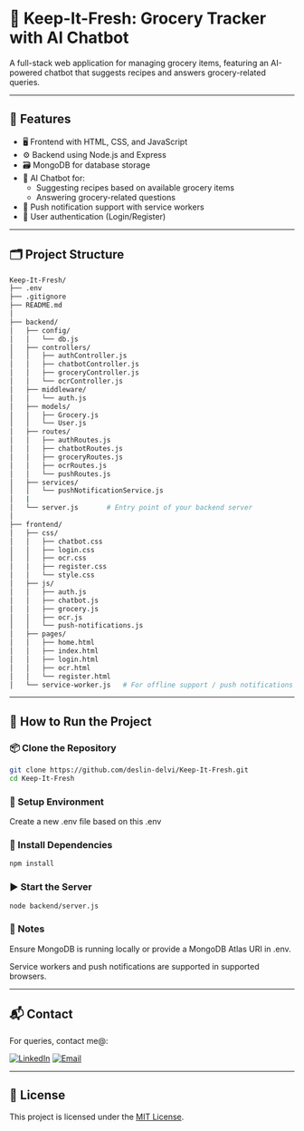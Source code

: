# 🥬 Keep-It-Fresh: Grocery Tracker with AI Chatbot

A full-stack web application for managing grocery items, featuring an AI-powered chatbot that suggests recipes and answers grocery-related queries.

---

## 🧩 Features

- 🖥️ Frontend with HTML, CSS, and JavaScript
- ⚙️ Backend using Node.js and Express
- 🗃️ MongoDB for database storage
- 🤖 AI Chatbot for:
  - Suggesting recipes based on available grocery items
  - Answering grocery-related questions
- 🔔 Push notification support with service workers
- 🔐 User authentication (Login/Register)

---

## 🗂 Project Structure
```bash
Keep-It-Fresh/
├── .env
├── .gitignore
├── README.md
│
├── backend/
│   ├── config/
│   │   └── db.js
│   ├── controllers/
│   │   ├── authController.js
│   │   ├── chatbotController.js
│   │   ├── groceryController.js
│   │   └── ocrController.js
│   ├── middleware/
│   │   └── auth.js
│   ├── models/
│   │   ├── Grocery.js
│   │   └── User.js
│   ├── routes/
│   │   ├── authRoutes.js
│   │   ├── chatbotRoutes.js
│   │   ├── groceryRoutes.js
│   │   ├── ocrRoutes.js
│   │   └── pushRoutes.js
│   ├── services/
│   │   └── pushNotificationService.js
│   |
│   └── server.js       # Entry point of your backend server
│
├── frontend/
│   ├── css/
│   │   ├── chatbot.css
│   │   ├── login.css
│   │   ├── ocr.css
│   │   ├── register.css
│   │   └── style.css
│   ├── js/
│   │   ├── auth.js
│   │   ├── chatbot.js
│   │   ├── grocery.js
│   │   ├── ocr.js
│   │   └── push-notifications.js
│   ├── pages/
│   │   ├── home.html
│   │   ├── index.html
│   │   ├── login.html
│   │   ├── ocr.html
│   │   └── register.html
│   └── service-worker.js   # For offline support / push notifications
```


---

## 🚀 How to Run the Project

### 📦 Clone the Repository
```bash
git clone https://github.com/deslin-delvi/Keep-It-Fresh.git
cd Keep-It-Fresh
```
### 📁 Setup Environment

Create a new .env file based on this .env
### 🔧 Install Dependencies
```bash
npm install
```
### ▶️ Start the Server
```bash
node backend/server.js
```
### 📌 Notes
Ensure MongoDB is running locally or provide a MongoDB Atlas URI in .env.

Service workers and push notifications are supported in supported browsers.

---

## 📬 Contact

For queries, contact me@:

[![LinkedIn](https://img.shields.io/badge/LinkedIn-blue?style=for-the-badge&logo=linkedin)](https://linkedin.com/in/deslin-delvi)  [![Email](https://img.shields.io/badge/Email-red?style=for-the-badge&logo=gmail&logoColor=black)](mailto:deslindelvi7@gmail.com)


---

## 📄 License

This project is licensed under the [MIT License](LICENSE).
